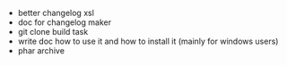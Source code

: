 
 * better changelog xsl
 * doc for changelog maker
 * git clone build task
 * write doc how to use it and how to install it (mainly for windows users)
 * phar archive

